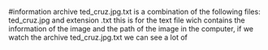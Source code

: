 #information
    archive ted_cruz.jpg.txt is a combination of the following files:
    ted_cruz.jpg
    and extension .txt this is for the text file wich contains the information of the image and the path of the image in the computer, if we watch the archive ted_cruz.jpg.txt we can see a lot of 